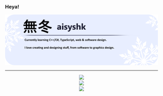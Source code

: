 ### Heya!

![](https://github.com/aisyshk/aisyshk/blob/main/export_5.png)

<hr>

<div align="center">
  <img src="https://github-readme-stats-git-masterrstaa-rickstaa.vercel.app/api?username=aisyshk&theme=dark" />
  <!--<img src="https://github-readme-stats.vercel.app/api/top-langs/?username=aisyshk&layout=compact&theme=dark" />-->
</div>

<div align="center">
  <img src="https://github-readme-stats.vercel.app/api/top-langs/?username=aisyshk&layout=compact&theme=dark" />
</div>

<div align="center">
  <img src="https://img.shields.io/badge/Visual_Studio-5C2D91?style=for-the-badge&logo=visual%20studio&logoColor=white" />
</div>
